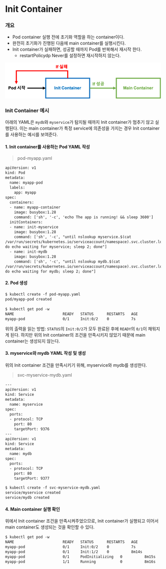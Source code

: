 # Init Container

### 개요
* Pod container 실행 전에 초기화 역할을 하는 container이다.
* 완전히 초기화가 진행된 다음에 main container를 실행시킨다.
* Init container가 실패하면, 성공할 때까지 Pod를 반복해서 재시작 한다.
    * restartPolicydp Never를 설정하면 재시작하지 않는다.
    
![](/STEP2-application-scheduling-and-managing-lifecycle/images/07-init-containe1.png)

### Init Container 예시
아래의 YAML은 `mydb`와 `myservice`가 탐지될 때까지 Init container가 멈추기 않고 실행된다. 
이는 main container가 특정 service에 의존성을 가지는 경우 Init container를 사용하는 예시를 보여준다.

#### 1. Init container를 사용하는 Pod YAML 작성

> pod-myapp.yaml
```
apiVersion: v1
kind: Pod
metadata:
  name: myapp-pod
  labels:
    app: myapp
spec:
  containers:
  - name: myapp-container
    image: busybox:1.28
    command: ['sh', '-c', 'echo The app is running! && sleep 3600']
  initContainers:
  - name: init-myservice
    image: busybox:1.28
    command: ['sh', '-c', "until nslookup myservice.$(cat /var/run/secrets/kubernetes.io/serviceaccount/namespace).svc.cluster.local; do echo waiting for myservice; sleep 2; done"]
  - name: init-mydb
    image: busybox:1.28
    command: ['sh', '-c', "until nslookup mydb.$(cat /var/run/secrets/kubernetes.io/serviceaccount/namespace).svc.cluster.local; do echo waiting for mydb; sleep 2; done"]
```

#### 2. Pod 생성
```
$ kubectl create -f pod-myapp.yaml
pod/myapp-pod created

$ kubectl get pod -w
NAME                      READY   STATUS      RESTARTS   AGE
myapp-pod                 0/1     Init:0/2    0          7s
```

위의 출력을 읽는 방법: `STATUS`의 `Init:0/2`가 모두 완료된 후에 `READY`의 `0/1`이 채워지게 된다.
하지만 위의 Init container의 조건을 만족시키지 않았기 때문에 main container는 생성되지 않는다.


#### 3. myservice와 mydb YAML 작성 및 생성

위의 Init container 조건을 만족시키기 위해, myservice와 mydb를 생성한다.

> svc-myservice-mydb.yaml
```
---
apiVersion: v1
kind: Service
metadata:
  name: myservice
spec:
  ports:
  - protocol: TCP
    port: 80
    targetPort: 9376
---
apiVersion: v1
kind: Service
metadata:
  name: mydb
spec:
  ports:
  - protocol: TCP
    port: 80
    targetPort: 9377
```

```
$ kubectl create -f svc-myservice-mydb.yaml
service/myservice created
service/mydb created
```

#### 4. Main container 실행 확인

위에서 Init container 조건을 만족시켜주었으므로, Init container가 실행되고 이어서 main container도 생성되는 것을 확인할 수 있다.

```
$ kubectl get pod -w
NAME                      READY   STATUS      RESTARTS   AGE
myapp-pod                 0/1     Init:0/2    0          7s
myapp-pod                 0/1     Init:1/2    0          8m14s
myapp-pod                 0/1     PodInitializing   0          8m15s
myapp-pod                 1/1     Running           0          8m16s
```
